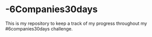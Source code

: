 # -6Companies30days
This is my repository to keep a track of my progress throughout my #6companies30days challenge.
